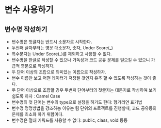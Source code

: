 # 변수 사용하기

## 변수명 작성하기

* 변수명은 첫글자는 반드시 소문자로 시작한다. 
* 두번째 글자부터는 영문 대소문자, 숫자, Under Score(_)  
* 특수문자는 Under Score(_)를 제외하고 사용할 수 없다.  
* 변수명을 한글로 작성할 수 있으나 가독성과 코드 공유 문제를 일으킬 수 있으니 가급적 영문으로 작성하자.  
* 두 단어 이상의 조합으로 의미있는 이름으로 작성하자.  
* 변수 이름만 보고 어떤 데이터가 저장될 것인지 유추 할 수 있도록 작성하는 것이 좋다.  
* 두 단어 이상으로 조합할 경우 두번째 단어부터의 첫글자는 대문자로 작성하여 보기 쉽도록 하자 : Camel Case  
* 변수명의 첫 단어는 변수의 type으로 설정을 하기도 한다: 헝가리언 표기법  
* 변수명 명명방법을 강조하능 이유는 팀 단위의 프로젝트를 진행할때, 코드 공유등의 문제를 최소화 하기 위함이다.  
* 변수명은 절대 키워드를 사용할 수 없다: public, class, void 등등  